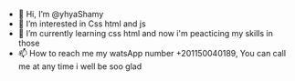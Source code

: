 - 👋 Hi, I’m @yhyaShamy
- 👀 I’m interested in Css html and js
- 🌱 I’m currently learning css html and now i'm peacticing my skills in those
- 📫 How to reach me my watsApp number +201150040189, You can call me at any time i well be soo glad 

<!---
yhyaShamy/yhyaShamy is a ✨ special ✨ repository because its `README.md` (this file) appears on your GitHub profile.
You can click the Preview link to take a look at your changes.
--->
